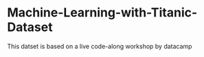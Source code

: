 # Machine-Learning-with-Titanic-Dataset
This datset is based on a live code-along workshop by datacamp
